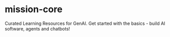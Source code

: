 # mission-core
Curated Learning Resources for GenAI. Get started with the basics - build AI software, agents and chatbots!
